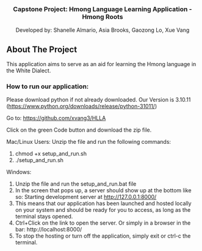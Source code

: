 
<div align="center">
  <h3 align="center">Capstone Project: Hmong Language Learning Application - Hmong Roots</h3>

  <p align="center">
   Developed by: Shanelle Almario, Asia Brooks, Gaozong Lo, Xue Vang
  </p>
</div>

## About The Project
This application aims to serve as an aid for learning the Hmong language in the White Dialect.

### How to run our application:
Please download python if not already downloaded. Our Version is 3.10.11 (https://www.python.org/downloads/release/python-31011/)

Go to: https://github.com/xvang3/HLLA

Click on the green Code button and download the zip file. 

Mac/Linux Users:
Unzip the file and run the following commands:
1) chmod +x setup_and_run.sh
2) ./setup_and_run.sh

Windows:
1) Unzip the file and run the setup_and_run.bat file
2) In the screen that pops up, a server should show up at the bottom like so:
Starting development server at http://127.0.0.1:8000/
3) This means that our application has been launched and hosted locally on your system and should be ready for you to access, as long as the terminal stays opened. 
4) Ctrl+Click on the link to open the server. Or simply in a browser in the bar: http://localhost:8000/
5) To stop the hosting or turn off the application, simply exit or ctrl-c the terminal.